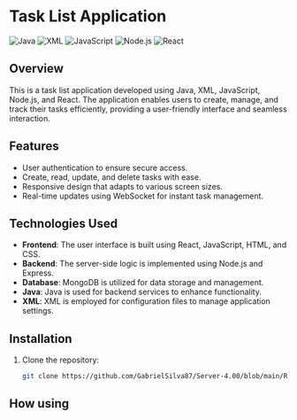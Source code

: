 # Task List Application

![Java](https://img.shields.io/badge/Java-11-blue)
![XML](https://img.shields.io/badge/XML-1.0-orange)
![JavaScript](https://img.shields.io/badge/JavaScript-ES6-yellow)
![Node.js](https://img.shields.io/badge/Node.js-14-green)
![React](https://img.shields.io/badge/React-17.0.2-lightblue)

## Overview
This is a task list application developed using Java, XML, JavaScript, Node.js, and React. The application enables users to create, manage, and track their tasks efficiently, providing a user-friendly interface and seamless interaction.

## Features
- User authentication to ensure secure access.
- Create, read, update, and delete tasks with ease.
- Responsive design that adapts to various screen sizes.
- Real-time updates using WebSocket for instant task management.

## Technologies Used
- **Frontend**: The user interface is built using React, JavaScript, HTML, and CSS.
- **Backend**: The server-side logic is implemented using Node.js and Express.
- **Database**: MongoDB is utilized for data storage and management.
- **Java**: Java is used for backend services to enhance functionality.
- **XML**: XML is employed for configuration files to manage application settings.

## Installation
1. Clone the repository:
   ```bash
   git clone https://github.com/GabrielSilva87/Server-4.00/blob/main/README.md
## How using
